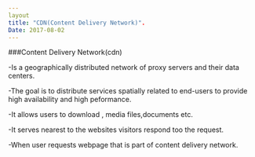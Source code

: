 ```yaml
---
layout
title: "CDN(Content Delivery Network)".
Date: 2017-08-02
---
```


###Content Delivery Network(cdn)

-Is a geographically distributed network  of proxy servers and their data  centers.

-The goal is to distribute services spatially related to end-users  to provide  high availability  and high peformance.

-It allows users  to download , media files,documents etc.

-It serves  nearest to the websites  visitors  respond  too the  request.

-When user  requests webpage that is part of content delivery network. 

